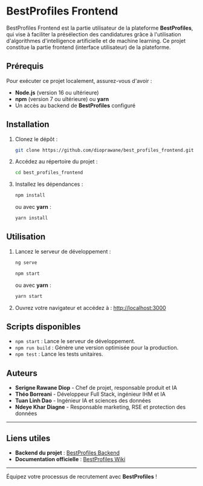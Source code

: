 # BestProfiles Frontend

BestProfiles Frontend est la partie utilisateur de la plateforme **BestProfiles**, qui vise à faciliter la présélection des candidatures grâce à l'utilisation d'algorithmes d'intelligence artificielle et de machine learning. Ce projet constitue la partie frontend (interface utilisateur) de la plateforme.

## Prérequis

Pour exécuter ce projet localement, assurez-vous d'avoir :

- **Node.js** (version 16 ou ultérieure)
- **npm** (version 7 ou ultérieure) ou **yarn**
- Un accès au backend de **BestProfiles** configuré

## Installation

1. Clonez le dépôt :

   ```bash
   git clone https://github.com/dioprawane/best_profiles_frontend.git
   ```

2. Accédez au répertoire du projet :

   ```bash
   cd best_profiles_frontend
   ```

3. Installez les dépendances :

   ```bash
   npm install
   ```
   ou avec **yarn** :

   ```bash
   yarn install
   ```

## Utilisation

1. Lancez le serveur de développement :

   ```bash
   ng serve
   ```

   ```bash
   npm start
   ```
   ou avec **yarn** :

   ```bash
   yarn start
   ```

2. Ouvrez votre navigateur et accédez à : [http://localhost:3000](http://localhost:3000)

## Scripts disponibles

- `npm start` : Lance le serveur de développement.
- `npm run build` : Génère une version optimisée pour la production.
- `npm test` : Lance les tests unitaires.

## Auteurs

- **Serigne Rawane Diop** - Chef de projet, responsable produit et IA
- **Théo Borreani** - Développeur Full Stack, ingénieur IHM et IA
- **Tuan Linh Dao** - Ingénieur IA et sciences des données
- **Ndeye Khar Diagne** - Responsable marketing, RSE et protection des données

---

## Liens utiles

- **Backend du projet** : [BestProfiles Backend](https://github.com/dioprawane/best_profiles_backend.git)
- **Documentation officielle** : [BestProfiles Wiki](#)

---

Équipez votre processus de recrutement avec **BestProfiles** !
